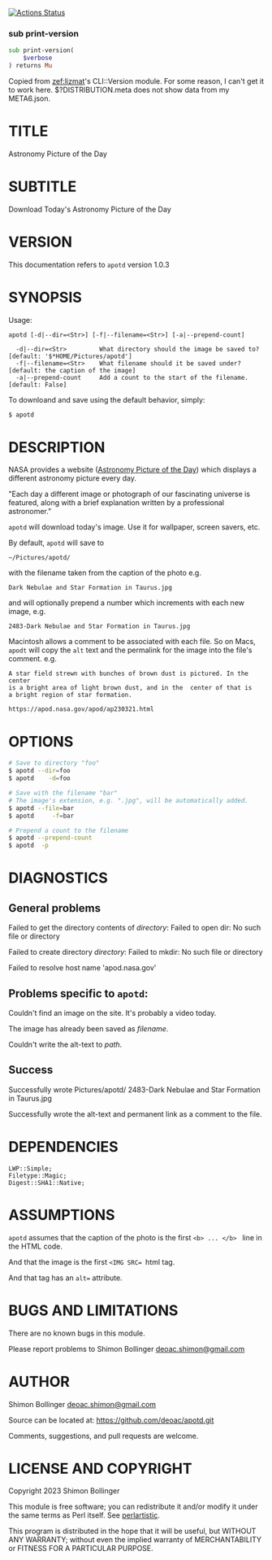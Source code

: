 [![Actions Status](https://github.com/deoac/apotd/actions/workflows/test.yml/badge.svg)](https://github.com/deoac/apotd/actions)

### sub print-version

```raku
sub print-version(
    $verbose
) returns Mu
```

Copied from <zef:lizmat>'s CLI::Version module. For some reason, I can't get it to work here. $?DISTRIBUTION.meta does not show data from my META6.json.

TITLE
=====

Astronomy Picture of the Day

SUBTITLE
========

Download Today's Astronomy Picture of the Day

VERSION
=======

This documentation refers to `apotd` version 1.0.3

SYNOPSIS
========

Usage:

    apotd [-d|--dir=<Str>] [-f|--filename=<Str>] [-a|--prepend-count]

      -d|--dir=<Str>         What directory should the image be saved to? [default: '$*HOME/Pictures/apotd']
      -f|--filename=<Str>    What filename should it be saved under? [default: the caption of the image]
      -a|--prepend-count     Add a count to the start of the filename. [default: False]

To downloand and save using the default behavior, simply:

```bash
$ apotd
```

DESCRIPTION
===========

NASA provides a website ([Astronomy Picture of the Day](https://apod.nasa.gov/apod/astropix.html)) which displays a different astronomy picture every day.

"Each day a different image or photograph of our fascinating universe is featured, along with a brief explanation written by a professional astronomer."

`apotd` will download today's image. Use it for wallpaper, screen savers, etc.

By default, `apotd` will save to

    ~/Pictures/apotd/

with the filename taken from the caption of the photo e.g.

    Dark Nebulae and Star Formation in Taurus.jpg

and will optionally prepend a number which increments with each new image, e.g.

    2483-Dark Nebulae and Star Formation in Taurus.jpg

Macintosh allows a comment to be associated with each file. So on Macs, `apodt` will copy the `alt` text and the permalink for the image into the file's comment. e.g.

    A star field strewn with bunches of brown dust is pictured. In the center
    is a bright area of light brown dust, and in the  center of that is
    a bright region of star formation.

    https://apod.nasa.gov/apod/ap230321.html

OPTIONS
=======

```bash
# Save to directory "foo"
$ apotd --dir=foo
$ apotd    -d=foo

# Save with the filename "bar"
# The image's extension, e.g. ".jpg", will be automatically added.
$ apotd --file=bar
$ apotd     -f=bar

# Prepend a count to the filename
$ apotd --prepend-count
$ apotd  -p
```

DIAGNOSTICS
===========

General problems
----------------

Failed to get the directory contents of <var>directory</var>: Failed to open dir: No such file or directory

Failed to create directory <var>directory</var>: Failed to mkdir: No such file or directory

Failed to resolve host name 'apod.nasa.gov'

Problems specific to `apotd`:
-----------------------------

Couldn't find an image on the site. It's probably a video today.

The image has already been saved as <var>filename</var>.

Couldn't write the alt-text to <var>path</var>.

Success
-------

Successfully wrote Pictures/apotd/ 2483-Dark Nebulae and Star Formation in Taurus.jpg

Successfully wrote the alt-text and permanent link as a comment to the file.

DEPENDENCIES
============

    LWP::Simple;
    Filetype::Magic;
    Digest::SHA1::Native;

ASSUMPTIONS
===========

`apotd` assumes that the caption of the photo is the first `<b> ... </b> ` line in the HTML code.

And that the image is the first `<IMG SRC= `html tag.

And that tag has an `alt=` attribute.

BUGS AND LIMITATIONS
====================

There are no known bugs in this module.

Please report problems to Shimon Bollinger <deoac.shimon@gmail.com>

AUTHOR
======

Shimon Bollinger <deoac.shimon@gmail.com>

Source can be located at: https://github.com/deoac/apotd.git

Comments, suggestions, and pull requests are welcome.

LICENSE AND COPYRIGHT
=====================

Copyright 2023 Shimon Bollinger

This module is free software; you can redistribute it and/or modify it under the same terms as Perl itself. See [perlartistic](http://perldoc.perl.org/perlartistic.html).

This program is distributed in the hope that it will be useful, but WITHOUT ANY WARRANTY; without even the implied warranty of MERCHANTABILITY or FITNESS FOR A PARTICULAR PURPOSE.

